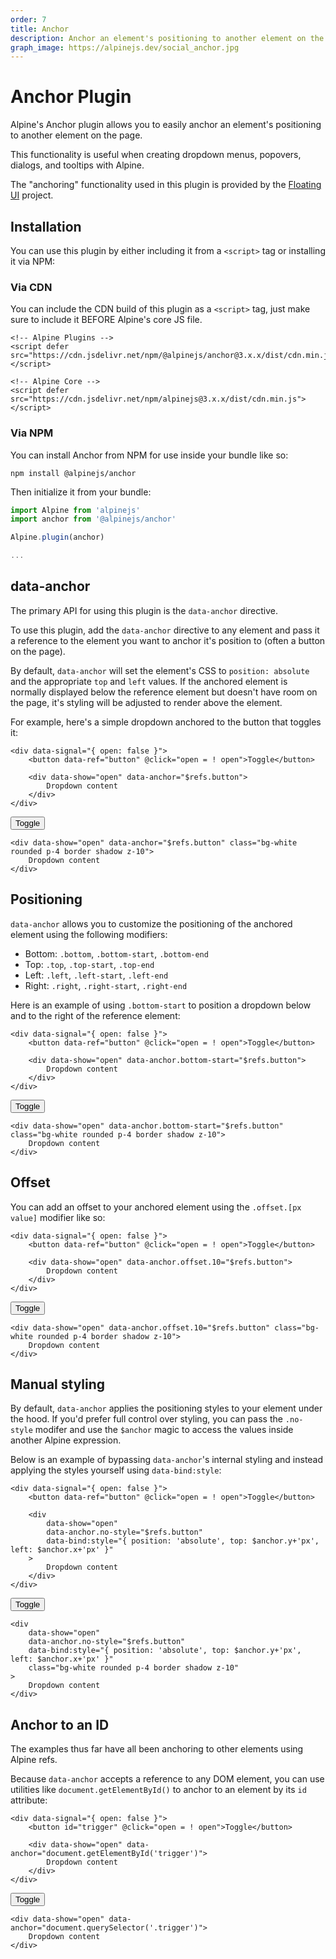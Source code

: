 ```yaml
---
order: 7
title: Anchor
description: Anchor an element's positioning to another element on the page
graph_image: https://alpinejs.dev/social_anchor.jpg
---
```


# Anchor Plugin

Alpine's Anchor plugin allows you to easily anchor an element's positioning to another element on the page.

This functionality is useful when creating dropdown menus, popovers, dialogs, and tooltips with Alpine.

The "anchoring" functionality used in this plugin is provided by the [Floating UI](https://floating-ui.com/) project.

<a name="installation"></a>
## Installation

You can use this plugin by either including it from a `<script>` tag or installing it via NPM:

### Via CDN

You can include the CDN build of this plugin as a `<script>` tag, just make sure to include it BEFORE Alpine's core JS file.

```alpine
<!-- Alpine Plugins -->
<script defer src="https://cdn.jsdelivr.net/npm/@alpinejs/anchor@3.x.x/dist/cdn.min.js"></script>

<!-- Alpine Core -->
<script defer src="https://cdn.jsdelivr.net/npm/alpinejs@3.x.x/dist/cdn.min.js"></script>
```

### Via NPM

You can install Anchor from NPM for use inside your bundle like so:

```shell
npm install @alpinejs/anchor
```

Then initialize it from your bundle:

```js
import Alpine from 'alpinejs'
import anchor from '@alpinejs/anchor'

Alpine.plugin(anchor)

...
```

<a name="data-anchor"></a>
## data-anchor

The primary API for using this plugin is the `data-anchor` directive.

To use this plugin, add the `data-anchor` directive to any element and pass it a reference to the element you want to anchor it's position to (often a button on the page).

By default, `data-anchor` will set the element's CSS to `position: absolute` and the appropriate `top` and `left` values. If the anchored element is normally displayed below the reference element but doesn't have room on the page, it's styling will be adjusted to render above the element.

For example, here's a simple dropdown anchored to the button that toggles it:

```alpine
<div data-signal="{ open: false }">
    <button data-ref="button" @click="open = ! open">Toggle</button>

    <div data-show="open" data-anchor="$refs.button">
        Dropdown content
    </div>
</div>
```

<!-- START_VERBATIM -->
<div data-signal="{ open: false }" class="demo overflow-hidden">
    <div class="flex justify-center">
        <button data-ref="button" @click="open = ! open">Toggle</button>
    </div>

    <div data-show="open" data-anchor="$refs.button" class="bg-white rounded p-4 border shadow z-10">
        Dropdown content
    </div>
</div>
<!-- END_VERBATIM -->

<a name="positioning"></a>
## Positioning

`data-anchor` allows you to customize the positioning of the anchored element using the following modifiers:

* Bottom: `.bottom`, `.bottom-start`, `.bottom-end`
* Top: `.top`, `.top-start`, `.top-end`
* Left: `.left`, `.left-start`, `.left-end`
* Right: `.right`, `.right-start`, `.right-end`

Here is an example of using `.bottom-start` to position a dropdown below and to the right of the reference element:

```alpine
<div data-signal="{ open: false }">
    <button data-ref="button" @click="open = ! open">Toggle</button>

    <div data-show="open" data-anchor.bottom-start="$refs.button">
        Dropdown content
    </div>
</div>
```

<!-- START_VERBATIM -->
<div data-signal="{ open: false }" class="demo overflow-hidden">
    <div class="flex justify-center">
        <button data-ref="button" @click="open = ! open">Toggle</button>
    </div>

    <div data-show="open" data-anchor.bottom-start="$refs.button" class="bg-white rounded p-4 border shadow z-10">
        Dropdown content
    </div>
</div>
<!-- END_VERBATIM -->

<a name="offset"></a>
## Offset

You can add an offset to your anchored element using the `.offset.[px value]` modifier like so:

```alpine
<div data-signal="{ open: false }">
    <button data-ref="button" @click="open = ! open">Toggle</button>

    <div data-show="open" data-anchor.offset.10="$refs.button">
        Dropdown content
    </div>
</div>
```

<!-- START_VERBATIM -->
<div data-signal="{ open: false }" class="demo overflow-hidden">
    <div class="flex justify-center">
        <button data-ref="button" @click="open = ! open">Toggle</button>
    </div>

    <div data-show="open" data-anchor.offset.10="$refs.button" class="bg-white rounded p-4 border shadow z-10">
        Dropdown content
    </div>
</div>
<!-- END_VERBATIM -->

<a name="manual-styling"></a>
## Manual styling

By default, `data-anchor` applies the positioning styles to your element under the hood. If you'd prefer full control over styling, you can pass the `.no-style` modifer and use the `$anchor` magic to access the values inside another Alpine expression.

Below is an example of bypassing `data-anchor`'s internal styling and instead applying the styles yourself using `data-bind:style`:

```alpine
<div data-signal="{ open: false }">
    <button data-ref="button" @click="open = ! open">Toggle</button>

    <div
        data-show="open"
        data-anchor.no-style="$refs.button"
        data-bind:style="{ position: 'absolute', top: $anchor.y+'px', left: $anchor.x+'px' }"
    >
        Dropdown content
    </div>
</div>
```

<!-- START_VERBATIM -->
<div data-signal="{ open: false }" class="demo overflow-hidden">
    <div class="flex justify-center">
        <button data-ref="button" @click="open = ! open">Toggle</button>
    </div>

    <div
        data-show="open"
        data-anchor.no-style="$refs.button"
        data-bind:style="{ position: 'absolute', top: $anchor.y+'px', left: $anchor.x+'px' }"
        class="bg-white rounded p-4 border shadow z-10"
    >
        Dropdown content
    </div>
</div>
<!-- END_VERBATIM -->

<a name="from-id"></a>
## Anchor to an ID

The examples thus far have all been anchoring to other elements using Alpine refs.

Because `data-anchor` accepts a reference to any DOM element, you can use utilities like `document.getElementById()` to anchor to an element by its `id` attribute:

```alpine
<div data-signal="{ open: false }">
    <button id="trigger" @click="open = ! open">Toggle</button>

    <div data-show="open" data-anchor="document.getElementById('trigger')">
        Dropdown content
    </div>
</div>
```

<!-- START_VERBATIM -->
<div data-signal="{ open: false }" class="demo overflow-hidden">
    <div class="flex justify-center">
        <button class="trigger" @click="open = ! open">Toggle</button>
    </div>


    <div data-show="open" data-anchor="document.querySelector('.trigger')">
        Dropdown content
    </div>
</div>
<!-- END_VERBATIM -->

